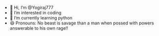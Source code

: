- 👋 Hi, I’m @Yogiraj777
- 👀 I’m interested in coding
- 🌱 I’m currently learning python
- 😄 Pronouns: No beast is savage than a man when possed with powers answerable to his own rage!!
  

<!---
Yogiraj777/Yogiraj777 is a ✨ special ✨ repository because its `README.md` (this file) appears on your GitHub profile.
You can click the Preview link to take a look at your changes.
--->
